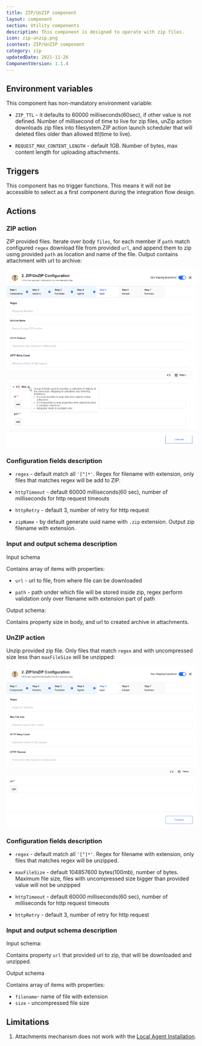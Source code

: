 ```yaml
---
title: ZIP/UnZIP component
layout: component
section: Utility components
description: This component is designed to operate with zip files.
icon: zip-unzip.png
icontext: ZIP/UnZIP component
category: zip
updatedDate: 2021-11-26
ComponentVersion: 1.1.4
---
```


## Environment variables

This component has non-mandatory environment variable:

* `ZIP_TTL` - it defaults to 60000 milliseconds(60sec), if other value is not defined.
Number of millisecond of time to live for zip files, unZip action downloads zip files into filesystem.ZIP action launch scheduler that will deleted files older than allowed ttl(time to live).

* `REQUEST_MAX_CONTENT_LENGTH` - default 1GB. Number of bytes, max content length for uploading attachments.

## Triggers

This component has no trigger functions. This means it will not be accessible to
select as a first component during the integration flow design.

## Actions

### ZIP action

ZIP provided files. Iterate over body `files`, for each member if `path` match
configured `regex` download file from provided `url`, and append them to zip using
provided `path` as location and name of the file. Output contains attachment with
url to archive:

![ZIP action](img/zip.png)

### Configuration fields description

* `regex` - default match all `'[^]*'`. Regex for filename with extension, only files that matches regex will be add to ZIP.

* `httpTimeout` - default 60000 milliseconds(60 sec), number of milliseconds for http request timeouts

* `httpRetry` - default 3, number of retry for http request

* `zipName` - by default generate uuid name with `.zip` extension. Output zip filename with extension.

### Input and output schema description

Input schema

Contains array of items with properties:

* `url` - url to file, from where file can be downloaded

* `path` - path under which file will be stored inside zip, regex perform validation only over filename with extension part of path

Output schema:

Contains property size in body, and url to created archive in attachments.

### UnZIP action

Unzip provided zip file. Only files that match `regex` and with uncompressed size less than  `maxFileSize` will be unzipped:

![UnZIP action](img/unzip.png)

### Configuration fields description

* `regex` - default match all `'[^]*'`. Regex for filename with extension, only files that matches regex will be unzipped.

* `maxFileSize` - default 104857600 bytes(100mb), number of bytes. Maximum file size, files with uncompressed size bigger than provided value will not be unzipped

* `httpTimeout` - default 60000 milliseconds(60 sec), number of milliseconds for http request timeouts

* `httpRetry` - default 3, number of retry for http request

### Input and output schema description

Input schema:

Contains property `url` that provided url to zip, that will be downloaded and unzipped.

Output schema

Contains array of items with properties:

* `filename`- name of file with extension
* `size` - uncompressed file size

## Limitations

1. Attachments mechanism does not work with the [Local Agent Installation](/getting-started/local-agent).
